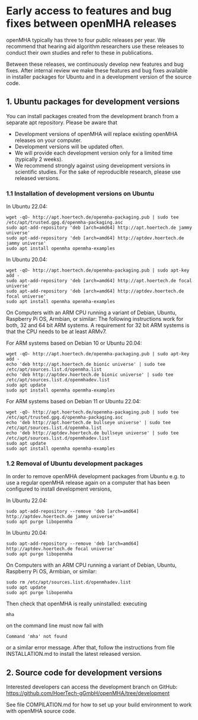 # Early access to features and bug fixes between openMHA releases

openMHA typically has three to four public releases per year.
We recommend that hearing aid algorithm researchers use these
releases to conduct their own studies and refer to these in
publications.

Between these releases, we continuously develop new features and bug
fixes.  After internal review we make these features and bug fixes
available in installer packages for Ubuntu and in a development
version of the source code.

## 1. Ubuntu packages for development versions

You can install packages created from the development branch from a
separate apt repository.  Please be aware that

* Development versions of openMHA will replace existing openMHA releases on
  your computer.
* Development versions will be updated often.
* We will provide each development version only for a limited time (typically
  2 weeks).
* We recommend strongly against using development versions in scientific
  studies.  For the sake of reproducible research, please use released versions.

### 1.1 Installation of development versions on Ubuntu

In Ubuntu 22.04:

    wget -qO- http://apt.hoertech.de/openmha-packaging.pub | sudo tee /etc/apt/trusted.gpg.d/openmha-packaging.asc
    sudo apt-add-repository 'deb [arch=amd64] http://apt.hoertech.de jammy universe'
    sudo apt-add-repository 'deb [arch=amd64] http://aptdev.hoertech.de jammy universe'
    sudo apt install openmha openmha-examples

In Ubuntu 20.04:

    wget -qO- http://apt.hoertech.de/openmha-packaging.pub | sudo apt-key add -
    sudo apt-add-repository 'deb [arch=amd64] http://apt.hoertech.de focal universe'
    sudo apt-add-repository 'deb [arch=amd64] http://aptdev.hoertech.de focal universe'
    sudo apt install openmha openmha-examples

On Computers with an ARM CPU running a variant of Debian, Ubuntu,
Raspberry Pi OS, Armbian, or similar:  The following instructions work for
both, 32 and 64 bit ARM systems.  A requirement for 32 bit ARM systems is that
the CPU needs to be at least ARMv7.

For ARM systems based on Debian 10 or Ubuntu 20.04:

    wget -qO- http://apt.hoertech.de/openmha-packaging.pub | sudo apt-key add -
    echo 'deb http://apt.hoertech.de bionic universe' | sudo tee /etc/apt/sources.list.d/openmha.list
    echo 'deb http://aptdev.hoertech.de bionic universe' | sudo tee /etc/apt/sources.list.d/openmhadev.list
    sudo apt update
    sudo apt install openmha openmha-examples

For ARM systems based on Debian 11 or Ubuntu 22.04:

    wget -qO- http://apt.hoertech.de/openmha-packaging.pub | sudo tee /etc/apt/trusted.gpg.d/openmha-packaging.asc
    echo 'deb http://apt.hoertech.de bullseye universe' | sudo tee /etc/apt/sources.list.d/openmha.list
    echo 'deb http://aptdev.hoertech.de bullseye universe' | sudo tee /etc/apt/sources.list.d/openmhadev.list
    sudo apt update
    sudo apt install openmha openmha-examples

### 1.2 Removal of Ubuntu development packages

In order to remove openMHA development packages from Ubuntu e.g. to use
a regular openMHA release again on a computer that has been configured
to install development versions,

In Ubuntu 22.04:

    sudo apt-add-repository --remove 'deb [arch=amd64] http://aptdev.hoertech.de jammy universe'
    sudo apt purge libopenmha

In Ubuntu 20.04:

    sudo apt-add-repository --remove 'deb [arch=amd64] http://aptdev.hoertech.de focal universe'
    sudo apt purge libopenmha

On Computers with an ARM CPU running a variant of
Debian, Ubuntu, Raspberry Pi OS, Armbian, or similar:

    sudo rm /etc/apt/sources.list.d/openmhadev.list
    sudo apt update
    sudo apt purge libopenmha

Then check that openMHA is really uninstalled: executing

    mha
    
on the command line must now fail with

    Command 'mha' not found

or a similar error message.  After that, follow the instructions from
file INSTALLATION.md to install the latest released version.

## 2. Source code for development versions

Interested developers can access the development branch on
GitHub: https://github.com/HoerTech-gGmbH/openMHA/tree/development

See file COMPILATION.md for how to set up your build environment to
work with openMHA source code.
